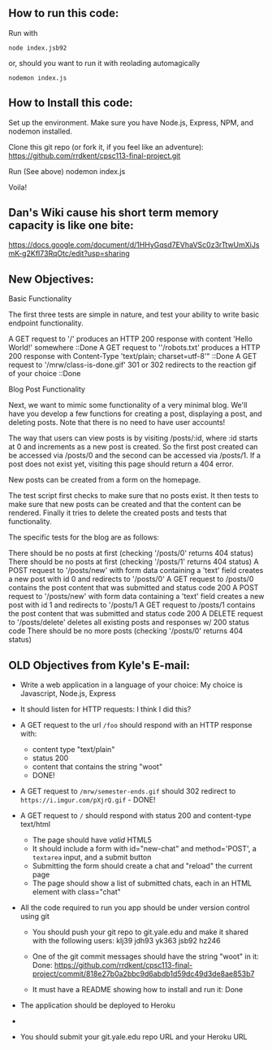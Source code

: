 ## How to run this code:

Run with 

    node index.jsb92
    
or, should you want to run it with reolading automagically
    
    nodemon index.js
    
## How to Install this code:

Set up the environment.  Make sure you have Node.js, Express, NPM, and nodemon installed.

Clone this git repo (or fork it, if you feel like an adventure): https://github.com/rrdkent/cpsc113-final-project.git

Run (See above)
    nodemon index.js

Voila!

## Dan's Wiki cause his short term memory capacity is like one bite:

https://docs.google.com/document/d/1HHyGqsd7EVhaVSc0z3rTtwUmXiJsmK-g2KfI73RqOtc/edit?usp=sharing


## New Objectives:

Basic Functionality

The first three tests are simple in nature, and test your ability to write basic endpoint functionality.

A GET request to '/' produces an HTTP 200 response with content 'Hello World!' somewhere ::Done
A GET request to ''/robots.txt' produces a HTTP 200 response with Content-Type 'text/plain; charset=utf-8'" ::Done
A GET request to '/mrw/class-is-done.gif' 301 or 302 redirects to the reaction gif of your choice ::Done

Blog Post Functionality

Next, we want to mimic some functionality of a very minimal blog. We'll have you develop a few functions for creating a post, displaying a post, and deleting posts. Note that there is no need to have user accounts!

The way that users can view posts is by visiting /posts/:id, where :id starts at 0 and increments as a new post is created. So the first post created can be accessed via /posts/0 and the second can be accessed via /posts/1. If a post does not exist yet, visiting this page should return a 404 error.

New posts can be created from a form on the homepage.

The test script first checks to make sure that no posts exist. It then tests to make sure that new posts can be created and that the content can be rendered. Finally it tries to delete the created posts and tests that functionality.

The specific tests for the blog are as follows:

There should be no posts at first (checking '/posts/0' returns 404 status)
There should be no posts at first (checking '/posts/1' returns 404 status)
A POST request to '/posts/new' with form data containing a 'text' field creates a new post with id 0 and redirects to '/posts/0'
A GET request to /posts/0 contains the post content that was submitted and status code 200
A POST request to '/posts/new' with form data containing a 'text' field creates a new post with id 1 and redirects to '/posts/1
A GET request to /posts/1 contains the post content that was submitted and status code 200
A DELETE request to '/posts/delete' deletes all existing posts and responses w/ 200 status code
There should be no more posts (checking '/posts/0' returns 404 status)


## OLD Objectives from Kyle's E-mail:

* Write a web application in a language of your choice: My choice is Javascript, Node.js, Express

* It should listen for HTTP requests: I think I did this?
    
    
* A GET request to the url `/foo` should respond with an HTTP response with:
  - content type "text/plain"
  - status 200
  - content that contains the string "woot"
  - DONE!
 

* A GET request to `/mrw/semester-ends.gif` should 302 redirect to `https://i.imgur.com/pXjrQ.gif` - DONE!


* A GET request to `/` should respond with  status 200 and content-type text/html
  - The page should have *valid* HTML5
  - It should include a form with id="new-chat" and method='POST', a `textarea` input, and a submit button
  - Submitting the form should create a chat and "reload" the current page
  - The page should show a list of submitted chats, each in an HTML element with class="chat"
 
* All the code required to run you app should be under version control using git
  - You should push your git repo to git.yale.edu and make it shared with the following users: klj39 jdh93 yk363 jsb92 hz246

  - One of the git commit messages should have the string "woot" in it: Done: https://github.com/rrdkent/cpsc113-final-project/commit/818e27b0a2bbc9d6abdb1d59dc49d3de8ae853b7
    

  - It must have a README showing how to install and run it: Done


* The application should be deployed to Heroku
* 
* You should submit your git.yale.edu repo URL and your Heroku URL